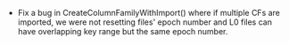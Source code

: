 * Fix a bug in CreateColumnFamilyWithImport() where if multiple CFs are imported, we were not resetting files' epoch number and L0 files can have overlapping key range but the same epoch number.